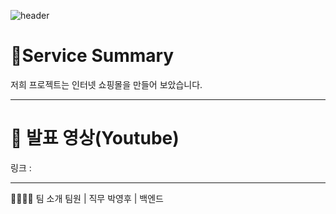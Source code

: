 ![header](https://capsule-render.vercel.app/api?type=wave&color=auto&height=200&section=header&text=6팀%20프로젝트&fontSize=50)

# 📒Service Summary
저희 프로젝트는 인터넷 쇼핑몰을 만들어 보았습니다.
* * *
# 🎥 발표 영상(Youtube)
링크 :
* * *
👨‍👨‍👦‍👦 팀 소개
팀원 | 직무
박영후 | 백엔드
